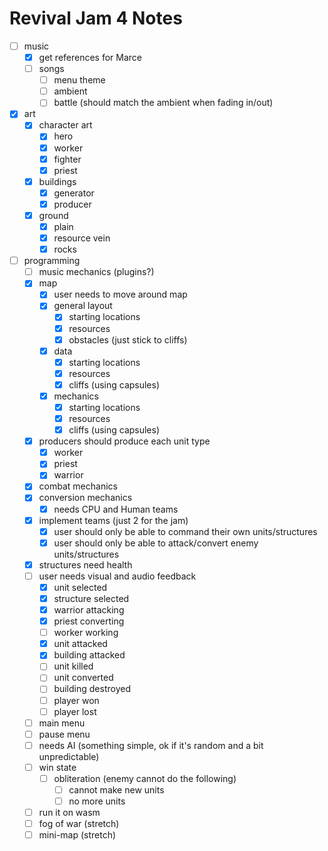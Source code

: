# Revival Jam 4 Notes
- [ ] music
  - [x] get references for Marce
  - [ ] songs
    - [ ] menu theme
    - [ ] ambient
    - [ ] battle (should match the ambient when fading in/out)
- [x] art
  - [x] character art
    - [x] hero
    - [x] worker
    - [x] fighter
    - [x] priest
  - [x] buildings
    - [x] generator
    - [x] producer
  - [x] ground
    - [x] plain
    - [x] resource vein
    - [x] rocks
- [ ] programming 
  - [ ] music mechanics (plugins?)
  - [x] map
    -[x] user needs to move around map
    - [x] general layout
      - [x] starting locations
      - [x] resources
      - [x] obstacles (just stick to cliffs)
    - [x] data
      - [x] starting locations
      - [x] resources
      - [x] cliffs (using capsules)
    - [x] mechanics
      - [x] starting locations
      - [x] resources
      - [x] cliffs (using capsules)
  - [x] producers should produce each unit type
    - [x] worker
    - [x] priest
    - [x] warrior 
  - [x] combat mechanics
  - [x] conversion mechanics
    - [x] needs CPU and Human teams
  - [x] implement teams (just 2 for the jam)
    - [x] user should only be able to command their own units/structures
    - [x] user should only be able to attack/convert enemy units/structures
  - [x] structures need health
  - [ ] user needs visual and audio feedback
    - [x] unit selected
    - [x] structure selected
    - [x] warrior attacking
    - [x] priest converting
    - [ ] worker working
    - [x] unit attacked
    - [x] building attacked
    - [ ] unit killed
    - [ ] unit converted
    - [ ] building destroyed
    - [ ] player won
    - [ ] player lost
  - [ ] main menu
  - [ ] pause menu
  - [ ] needs AI (something simple, ok if it's random and a bit unpredictable)
  - [ ] win state
    - [ ] obliteration (enemy cannot do the following)
      - [ ] cannot make new units
      - [ ] no more units
  - [ ] run it on wasm
  - [ ] fog of war (stretch)
  - [ ] mini-map (stretch)